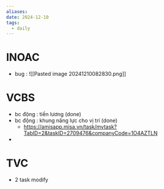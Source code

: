 ```yaml
---
aliases: 
date: 2024-12-10
tags:
  - daily
---
```

# INOAC
- bug : 
![[Pasted image 20241210082830.png]]
# VCBS
- bc động : tiền lương (done)
- bc động : khung năng lực cho vị trí (done)
	- https://amisapp.misa.vn/task/mytask?TabID=2&taskID=2709476&companyCode=1O4AZTLN
- 
# TVC
- 2 task modify
